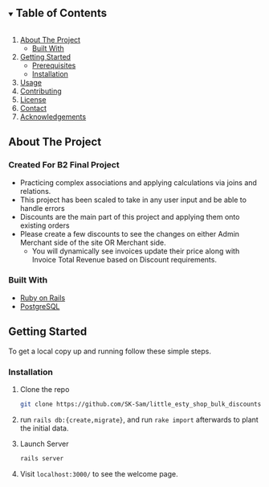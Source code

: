<!-- TABLE OF CONTENTS -->
<details open="open">
  <summary><h2 style="display: inline-block">Table of Contents</h2></summary>
  <ol>
    <li>
      <a href="#about-the-project">About The Project</a>
      <ul>
        <li><a href="#built-with">Built With</a></li>
      </ul>
    </li>
    <li>
      <a href="#getting-started">Getting Started</a>
      <ul>
        <li><a href="#prerequisites">Prerequisites</a></li>
        <li><a href="#installation">Installation</a></li>
      </ul>
    </li>
    <li><a href="#usage">Usage</a></li>
    <li><a href="#contributing">Contributing</a></li>
    <li><a href="#license">License</a></li>
    <li><a href="#contact">Contact</a></li>
    <li><a href="#acknowledgements">Acknowledgements</a></li>
  </ol>
</details>



<!-- ABOUT THE PROJECT -->
## About The Project

### Created For B2 Final Project 

   - Practicing complex associations and applying calculations via joins and relations.
   - This project has been scaled to take in any user input and be able to handle errors
   - Discounts are the main part of this project and applying them onto existing orders
   - Please create a few discounts to see the changes on either Admin Merchant side of the site OR Merchant side.
      - You will dynamically see invoices update their price along with Invoice Total Revenue based on Discount requirements.


### Built With

* [Ruby on Rails](https://rubyonrails.org/)
* [PostgreSQL](https://www.postgresql.org/)

<!-- GETTING STARTED -->
## Getting Started

To get a local copy up and running follow these simple steps.


### Installation

1. Clone the repo
   ```sh
   git clone https://github.com/SK-Sam/little_esty_shop_bulk_discounts
   ```
2. run `rails db:{create,migrate}`, and run `rake import` afterwards to plant the initial data.
   
3. Launch Server
   ```sh
   rails server
   ```
4. Visit `localhost:3000/` to see the welcome page.


